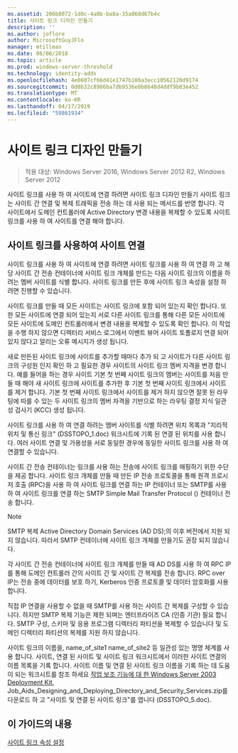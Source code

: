 ```yaml
---
ms.assetid: 206b8072-1d0c-4a0b-ba8a-35a868d67b4c
title: 사이트 링크 디자인 만들기
description: ''
ms.author: joflore
author: MicrosoftGuyJFlo
manager: mtillman
ms.date: 08/08/2018
ms.topic: article
ms.prod: windows-server-threshold
ms.technology: identity-adds
ms.openlocfilehash: 4e0607cf66d41e1747b108a3ecc10562120d9174
ms.sourcegitcommit: 0d0b32c8986ba7db9536e0b8648d4ddf9b03e452
ms.translationtype: MT
ms.contentlocale: ko-KR
ms.lasthandoff: 04/17/2019
ms.locfileid: "59861934"
---
```

# <a name="creating-a-site-link-design"></a>사이트 링크 디자인 만들기

>적용 대상: Windows Server 2016, Windows Server 2012 R2, Windows Server 2012

사이트 링크를 사용 하 여 사이트에 연결 하려면 사이트 링크 디자인 만들기 사이트 링크는 사이트 간 연결 및 복제 트래픽을 전송 하는 데 사용 되는 메서드를 반영 합니다. 각 사이트에서 도메인 컨트롤러에 Active Directory 변경 내용을 복제할 수 있도록 사이트 링크를 사용 하 여 사이트를 연결 해야 합니다.  
  
## <a name="connecting-sites-with-site-links"></a>사이트 링크를 사용하여 사이트 연결

사이트 링크를 사용 하 여 사이트에 연결 하려면 사이트 링크를 사용 하 여 연결 하 고 해당 사이트 간 전송 컨테이너에 사이트 링크 개체를 만드는 다음 사이트 링크의 이름을 하려는 멤버 사이트를 식별 합니다. 사이트 링크를 만든 후에 사이트 링크 속성을 설정 하려면 진행할 수 있습니다.  
  
사이트 링크를 만들 때 모든 사이트는 사이트 링크에 포함 되어 있는지 확인 합니다. 또한 모든 사이트에 연결 되어 있는지 서로 다른 사이트 링크를 통해 다른 모든 사이트에 모든 사이트에 도메인 컨트롤러에서 변경 내용을 복제할 수 있도록 확인 합니다. 이 작업을 수행 하지 않으면 디렉터리 서비스 로그에서 이벤트 뷰어 사이트 토폴로지 연결 되어 있지 않다고 알리는 오류 메시지가 생성 됩니다.  
  
새로 만든된 사이트 링크에 사이트를 추가할 때마다 추가 되 고 사이트가 다른 사이트 링크의 구성원 인지 확인 하 고 필요한 경우 사이트의 사이트 링크 멤버 자격을 변경 합니다. 예를 들어을 하는 경우 사이트 기본 첫 번째 사이트 링크의 멤버는 사이트를 처음 만들 때 해야 새 사이트 링크에 사이트를 추가한 후 기본 첫 번째 사이트 링크에서 사이트를 제거 합니다. 기본 첫 번째 사이트 링크에서 사이트를 제거 하지 않으면 잘못 된 라우팅에 따를 수 있는 두 사이트 링크의 멤버 자격을 기반으로 하는 라우팅 결정 지식 일관성 검사기 (KCC) 생성 됩니다.  
  
사이트 링크를 사용 하 여 연결 하려는 멤버 사이트를 식별 하려면 위치 목록과 "지리적 위치 및 통신 링크" (DSSTOPO_1.doc) 워크시트에 기록 된 연결 된 위치를 사용 합니다. 여러 사이트 연결 및 가용성을 서로 동일한 경우에 동일한 사이트 링크를 사용 하 여 연결할 수 있습니다.  
  
사이트 간 전송 컨테이너는 링크를 사용 하는 전송에 사이트 링크를 매핑하기 위한 수단을 제공 합니다. 사이트 링크 개체를 만들 때 만든 IP 전송 프로토콜을 통해 원격 프로시저 호출 (RPC)을 사용 하 여 사이트 링크를 연결 하는 IP 컨테이너 또는 SMTP를 사용 하 여 사이트 링크를 연결 하는 SMTP Simple Mail Transfer Protocol () 컨테이너 전송 합니다.  
  
> [!NOTE]  
> SMTP 복제 Active Directory Domain Services (AD DS);의 이후 버전에서 지원 되지 않습니다. 따라서 SMTP 컨테이너에 사이트 링크 개체를 만들기도 권장 되지 않습니다.  
  
각 사이트 간 전송 컨테이너에 사이트 링크 개체를 만들 때 AD DS를 사용 하 여 RPC IP를 통해 도메인 컨트롤러 간의 사이트 간 및 사이트 간 복제를 전송 합니다. RPC over IP는 전송 중에 데이터를 보호 하기, Kerberos 인증 프로토콜 및 데이터 암호화를 사용 합니다.  
  
직접 IP 연결을 사용할 수 없을 때 SMTP를 사용 하는 사이트 간 복제를 구성할 수 있습니다. 하지만 SMTP 복제 기능은 제한 되며는 엔터프라이즈 CA (인증 기관) 필요 합니다. SMTP 구성, 스키마 및 응용 프로그램 디렉터리 파티션을 복제할 수 있습니다 및 도메인 디렉터리 파티션의 복제를 지원 하지 않습니다.  
  
사이트 링크의 이름을, name_of_site1 name_of_site2 등 일관성 있는 명명 체계를 사용 합니다. 사이트, 연결 된 사이트 및 사이트 링크 워크시트에서 이러한 사이트 연결의 이름 목록을 기록 합니다. 사이트 이름 및 연결 된 사이트 링크 이름을 기록 하는 데 도움이 되는 워크시트를 참조 하세요 [작업 보조 기능에 대 한 Windows Server 2003 Deployment Kit](https://go.microsoft.com/fwlink/?LinkID=102558), Job_Aids_Designing_and_Deploying_Directory_and_Security_Services.zip를 다운로드 하 고 "사이트 및 연결 된 사이트 링크"를 엽니다 (DSSTOPO_5.doc).  
  
## <a name="in-this-guide"></a>이 가이드의 내용

[사이트 링크 속성 설정](Setting-Site-Link-Properties.md)  
